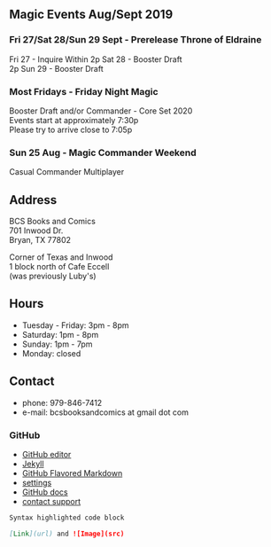## Magic Events Aug/Sept 2019

### Fri 27/Sat 28/Sun 29 Sept - Prerelease Throne of Eldraine   
Fri 27 - Inquire Within
2p Sat 28 - Booster Draft   
2p Sun 29 - Booster Draft   

### Most Fridays - Friday Night Magic   
Booster Draft and/or Commander - Core Set 2020   
Events start at approximately 7:30p   
Please try to arrive close to 7:05p   

### Sun 25 Aug - Magic Commander Weekend   
Casual Commander Multiplayer

   
## Address
BCS Books and Comics  
701 Inwood Dr.  
Bryan, TX 77802  

Corner of Texas and Inwood  
1 block north of Cafe Eccell  
(was previously Luby's)

## Hours

* Tuesday - Friday: 3pm - 8pm   
* Saturday: 1pm - 8pm   
* Sunday: 1pm - 7pm   
* Monday: closed   

## Contact

* phone: 979-846-7412
* e-mail: bcsbooksandcomics at gmail dot com

### GitHub

* [GitHub editor](https://github.com/timesmith/timesmith.github.io/edit/master/index.md)
* [Jekyll](https://jekyllrb.com/)
* [GitHub Flavored Markdown](https://guides.github.com/features/mastering-markdown/)
* [settings](https://github.com/timesmith/timesmith.github.io/settings)
* [GitHub docs](https://help.github.com/categories/github-pages-basics/)
* [contact support](https://github.com/contact)

```markdown
Syntax highlighted code block

[Link](url) and ![Image](src)
```
